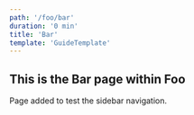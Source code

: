 ```yaml
---
path: '/foo/bar'
duration: '0 min'
title: 'Bar'
template: 'GuideTemplate'
---
```


## This is the Bar page within Foo

Page added to test the sidebar navigation.
